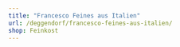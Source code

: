 ```yaml
---
title: "Francesco Feines aus Italien"
url: /deggendorf/francesco-feines-aus-italien/
shop: Feinkost
---
```

